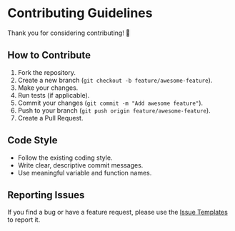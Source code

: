 # Contributing Guidelines

Thank you for considering contributing! 🎉

## How to Contribute
1. Fork the repository.
2. Create a new branch (`git checkout -b feature/awesome-feature`).
3. Make your changes.
4. Run tests (if applicable).
5. Commit your changes (`git commit -m "Add awesome feature"`).
6. Push to your branch (`git push origin feature/awesome-feature`).
7. Create a Pull Request.

## Code Style
- Follow the existing coding style.
- Write clear, descriptive commit messages.
- Use meaningful variable and function names.

## Reporting Issues
If you find a bug or have a feature request, please use the [Issue Templates](./.github/ISSUE_TEMPLATE/) to report it.
